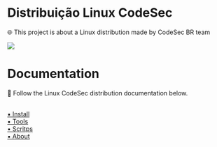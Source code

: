 # Distribuição Linux CodeSec

🌐 This project is about a Linux distribution made by CodeSec BR team

<img src="http://i.imgur.com/6A9pbWZ.jpg">

# Documentation

📖 Follow the Linux CodeSec distribution documentation below.<br><br>

<a href="#">▪️ Install</a><br>
<a href="#">▪️ Tools</a><br>
<a href="#">▪️ Scritps</a><br>
<a href="#">▪️ About</a><br>
